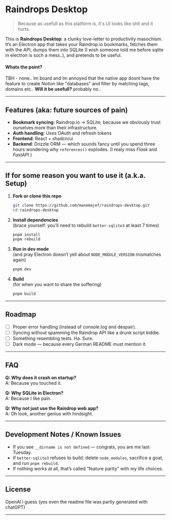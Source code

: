 # Raindrops Desktop

> Because as usefull as this platform is, it's UI looks like shit and it hurts.

This is **Raindrops Desktop**: a clunky love-letter to productivity masochism. It’s an Electron app that takes your Raindrop.io bookmarks, fetches them with the API, dumps them into SQLite (I wish someone told me before sqlite in electron is such a mess..), and pretends to be useful.

#### Whats the point?

TBH - none.. Im board and Im annoyed that the native app dosnt have the feature to create _Notion_ like "databases" and filter by matching tags, domains etc..
**Will it be usefull?** probably no..

---

## Features (aka: future sources of pain)

- **Bookmark syncing**: Raindrop.io → SQLite, because we obviously trust ourselves more than their infrastructure.
- **Auth handling**: Uses OAuth and refresh tokens
- **Frontend**: React + shadcn/ui
- **Backend**: Drizzle ORM — which sounds fancy until you spend three hours wondering why `references()` explodes. (I realy miss _Flask_ and _FastAPI_ )

---

## If for some reason you want to use it (a.k.a. Setup)

1. **Fork or clone this repo**

   ```bash
   git clone https://github.com/manemajef/raindrops-desktop.git
   cd raindrops-desktop
   ```

2. **Install dependencies**  
   (brace yourself: you’ll need to rebuild `better-sqlite3` at least 7 times)

   ```bash
   pnpm install
   pnpm rebuild
   ```

3. **Run in dev mode**  
   (and pray Electron doesn’t yell about `NODE_MODULE_VERSION` mismatches again)

   ```bash
   pnpm dev
   ```

4. **Build**  
   (for when you want to share the suffering)
   ```bash
   pnpm build
   ```

---

## Roadmap

- [ ] Proper error handling (instead of console.log and despair).
- [ ] Syncing without spamming the Raindrop API like a drunk script kiddie.
- [ ] Something resembling tests. Ha. Sure.
- [ ] Dark mode — because every German README must mention it.

---

## FAQ

**Q: Why does it crash on startup?**  
A: Because you touched it.

**Q: Why SQLite in Electron?**  
A: Because I like pain.

**Q: Why not just use the Raindrop web app?**  
A: Oh look, another genius with hindsight.

---

## Development Notes / Known Issues

- If you see `__dirname is not defined` — congrats, you are me last Tuesday.
- If `better-sqlite3` refuses to build: delete `node_modules`, sacrifice a goat, and run `pnpm rebuild`.
- If nothing works at all, that’s called “feature parity” with my life choices.

---

## License

OpenAI i guess (yes even the readme file was partly generated with chatGPT)

---
